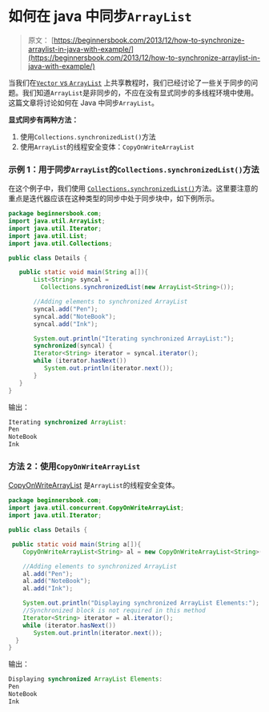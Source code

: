# 如何在 java 中同步`ArrayList`

> 原文： [https://beginnersbook.com/2013/12/how-to-synchronize-arraylist-in-java-with-example/](https://beginnersbook.com/2013/12/how-to-synchronize-arraylist-in-java-with-example/)

当我们在[`Vector` vs `ArrayList`](https://beginnersbook.com/2013/12/difference-between-arraylist-and-vector-in-java/) 上共享教程时，我们已经讨论了一些关于同步的问题。我们知道`ArrayList`是非同步的，不应在没有显式同步的多线程环境中使用。这篇文章将讨论如何在 Java 中同步`ArrayList`。

**显式同步有两种方法：**

1.  使用`Collections.synchronizedList()`方法
2.  使用`ArrayList`的线程安全变体：`CopyOnWriteArrayList`

### 示例 1：用于同步`ArrayList`的`Collections.synchronizedList()`方法

在这个例子中，我们使用 [`Collections.synchronizedList()`](https://docs.oracle.com/javase/6/docs/api/java/util/Collections.html#synchronizedList(java.util.List))方法。这里要注意的重点是迭代器应该在这种类型的同步中处于同步块中，如下例所示。

```java
package beginnersbook.com;
import java.util.ArrayList;
import java.util.Iterator;
import java.util.List;
import java.util.Collections;

public class Details {

   public static void main(String a[]){
       List<String> syncal = 
         Collections.synchronizedList(new ArrayList<String>());

       //Adding elements to synchronized ArrayList
       syncal.add("Pen");
       syncal.add("NoteBook");
       syncal.add("Ink");

       System.out.println("Iterating synchronized ArrayList:");
       synchronized(syncal) {
       Iterator<String> iterator = syncal.iterator(); 
       while (iterator.hasNext())
          System.out.println(iterator.next());
       }
   }
}
```

输出：

```java
Iterating synchronized ArrayList:
Pen
NoteBook
Ink
```

### 方法 2：使用`CopyOnWriteArrayList`

[CopyOnWriteArrayList](https://docs.oracle.com/javase/6/docs/api/java/util/concurrent/CopyOnWriteArrayList.html) 是`ArrayList`的线程安全变体。

```java
package beginnersbook.com;
import java.util.concurrent.CopyOnWriteArrayList;
import java.util.Iterator;

public class Details {

 public static void main(String a[]){
    CopyOnWriteArrayList<String> al = new CopyOnWriteArrayList<String>();

    //Adding elements to synchronized ArrayList
    al.add("Pen");
    al.add("NoteBook");
    al.add("Ink");

    System.out.println("Displaying synchronized ArrayList Elements:");
    //Synchronized block is not required in this method
    Iterator<String> iterator = al.iterator(); 
    while (iterator.hasNext())
       System.out.println(iterator.next());
  }
}
```

输出：

```java
Displaying synchronized ArrayList Elements:
Pen
NoteBook
Ink
```